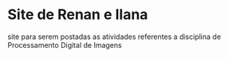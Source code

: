 # Site de Renan e Ilana

site para serem postadas as atividades referentes a disciplina de Processamento Digital de Imagens
